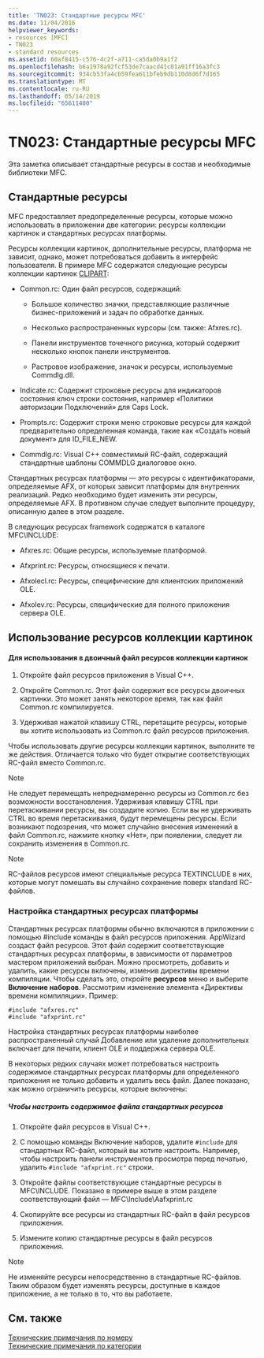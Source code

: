 ```yaml
---
title: 'TN023: Стандартные ресурсы MFC'
ms.date: 11/04/2016
helpviewer_keywords:
- resources [MFC]
- TN023
- standard resources
ms.assetid: 60af8415-c576-4c2f-a711-ca5da0b9a1f2
ms.openlocfilehash: b6a1978a92fcf53de7caacd41c01a91ff16a3fc3
ms.sourcegitcommit: 934cb53fa4cb59fea611bfeb9db110d8d6f7d165
ms.translationtype: MT
ms.contentlocale: ru-RU
ms.lasthandoff: 05/14/2019
ms.locfileid: "65611400"
---
```

# <a name="tn023-standard-mfc-resources"></a>TN023: Стандартные ресурсы MFC

Эта заметка описывает стандартные ресурсы в состав и необходимые библиотеки MFC.

## <a name="standard-resources"></a>Стандартные ресурсы

MFC предоставляет предопределенные ресурсы, которые можно использовать в приложении две категории: ресурсы коллекции картинок и стандартных ресурсах платформы.

Ресурсы коллекции картинок, дополнительные ресурсы, платформа не зависит, однако, может потребоваться добавить в интерфейс пользователя. В примере MFC содержатся следующие ресурсы коллекции картинок [CLIPART](../overview/visual-cpp-samples.md):

- Common.rc: Один файл ресурсов, содержащий:

   - Большое количество значки, представляющие различные бизнес-приложений и задач по обработке данных.

   - Несколько распространенных курсоры (см. также: Afxres.rc).

   - Панели инструментов точечного рисунка, который содержит несколько кнопок панели инструментов.

   - Растровое изображение, значок и ресурсы, используемые Commdlg.dll.

- Indicate.rc: Содержит строковые ресурсы для индикаторов состояния ключ строки состояния, например «Политики авторизации Подключений» для Caps Lock.

- Prompts.rc: Содержит строки меню строковые ресурсы для каждой предварительно определенная команда, такие как «Создать новый документ» для ID_FILE_NEW.

- Commdlg.rc: Visual C++ совместимый RC-файл, содержащий стандартные шаблоны COMMDLG диалоговое окно.

Стандартных ресурсах платформы — это ресурсы с идентификаторами, определяемые AFX, от которых зависит платформы для внутренних реализаций. Редко необходимо будет изменить эти ресурсы, определяемые AFX. В противном случае следует выполните процедуру, описанную далее в этом разделе.

В следующих ресурсах framework содержатся в каталоге MFC\INCLUDE:

- Afxres.rc: Общие ресурсы, используемые платформой.

- Afxprint.rc: Ресурсы, относящиеся к печати.

- Afxolecl.rc: Ресурсы, специфические для клиентских приложений OLE.

- Afxolev.rc: Ресурсы, специфические для полного приложения сервера OLE.

## <a name="using-clip-art-resources"></a>Использование ресурсов коллекции картинок

#### <a name="to-use-a-clip-art-binary-resource"></a>Для использования в двоичный файл ресурсов коллекции картинок

1. Откройте файл ресурсов приложения в Visual C++.

1. Откройте Common.rc. Этот файл содержит все ресурсы двоичных картинки. Это может занять некоторое время, так как файл Common.rc компилируется.

1. Удерживая нажатой клавишу CTRL, перетащите ресурсы, которые вы хотите использовать из Common.rc файл ресурсов приложения.

Чтобы использовать другие ресурсы коллекции картинок, выполните те же действия. Отличается только что будет открытие соответствующих RC-файл вместо Common.rc.

> [!NOTE]
>  Не следует перемещать непреднамеренно ресурсы из Common.rc без возможности восстановления. Удерживая клавишу CTRL при перетаскивании ресурсы, вы создадите копию. Если вы не удерживать CTRL во время перетаскивания, будут перемещены ресурсы. Если возникают подозрения, что может случайно внесения изменений в файл Common.rc, нажмите кнопку «Нет», при появлении, следует ли сохранить изменения в Common.rc.

> [!NOTE]
>  RC-файлов ресурсов имеют специальные ресурса TEXTINCLUDE в них, которые могут помешать вы случайно сохранение поверх standard RC-файлов.

### <a name="customizing-standard-framework-resources"></a>Настройка стандартных ресурсах платформы

Стандартных ресурсах платформы обычно включаются в приложении с помощью #include команды в файл ресурсов приложения. AppWizard создаст файл ресурсов. Этот файл содержит соответствующие стандартных ресурсах платформы, в зависимости от параметров мастером приложений выбран. Можно просмотреть, добавить и удалить, какие ресурсы включены, изменив директивы времени компиляции. Чтобы сделать это, откройте **ресурсов** меню и выберите **Включение наборов**. Рассмотрим изменение элемента «Директивы времени компиляции». Пример:

```
#include "afxres.rc"
#include "afxprint.rc"
```

Настройка стандартных ресурсах платформы наиболее распространенный случай Добавление или удаление дополнительных включает для печати, клиент OLE и поддержка сервера OLE.

В некоторых редких случаях может потребоваться настроить содержимое стандартных ресурсах платформы для определенного приложения не только добавить и удалить весь файл. Далее показано, как можно ограничить ресурсы, которые включены:

##### <a name="to-customize-the-contents-of-a-standard-resource-file"></a>Чтобы настроить содержимое файла стандартных ресурсов

1. Откройте файл ресурсов в Visual C++.

1. С помощью команды Включение наборов, удалите `#include` для стандартных RC-файл, который вы хотите настроить. Например, чтобы настроить панели инструментов просмотра перед печатью, удалить `#include "afxprint.rc"` строки.

1. Откройте файлы соответствующие стандартные ресурсы в MFC\INCLUDE. Показано в примере выше в этом разделе соответствующий файл — MFC\Include\Aafxprint.rc

1. Скопируйте все ресурсы из стандартных RC-файл в файл ресурсов приложения.

1. Измените копию стандартные ресурсы в файл ресурсов приложения.

> [!NOTE]
>  Не изменяйте ресурсы непосредственно в стандартные RC-файлов. Таким образом будет изменять ресурсы, доступные в каждое приложение, а не только в то, что вы работаете.

## <a name="see-also"></a>См. также

[Технические примечания по номеру](../mfc/technical-notes-by-number.md)<br/>
[Технические примечания по категории](../mfc/technical-notes-by-category.md)
